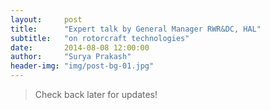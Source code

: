 ```yaml
---
layout:     post
title:      "Expert talk by General Manager RWR&DC, HAL"
subtitle:   "on rotorcraft technologies"
date:       2014-08-08 12:00:00
author:     "Surya Prakash"
header-img: "img/post-bg-01.jpg"
---
```


<blockquote>Check back later for updates!</blockquote>
